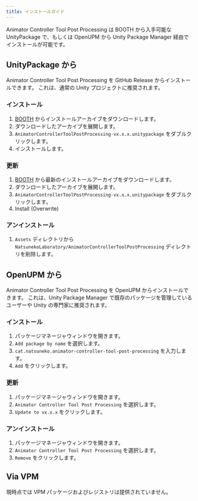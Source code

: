 ```yaml
---
title: インストールガイド
---
```


Animator Controller Tool Post Processing は BOOTH から入手可能な UnityPackage で、もしくは OpenUPM から Unity Package Manager 経由でインストールが可能です。

## UnityPackage から

Animator Controller Tool Post Processing を GitHub Release からインストールできます。
これは、通常の Unity プロジェクトに推奨されます。

### インストール

1. [BOOTH](https://natsuneko-vrc.booth.pm/items/3853091) からインストールアーカイブをダウンロードします。
2. ダウンロードしたアーカイブを展開します。
3. `AnimatorControllerToolPostProcessing-vx.x.x.unitypackage` をダブルクリックします。
4. インストールします。

### 更新

1. [BOOTH](https://natsuneko-vrc.booth.pm/items/3853091) から最新のインストールアーカイブをダウンロードします。
2. ダウンロードしたアーカイブを展開します。
3. `AnimatorControllerToolPostProcessing-vx.x.x.unitypackage` をダブルクリックします。
4. Install (Overwrite)

### アンインストール

1. `Assets` ディレクトリから `NatsunekoLaboratory/AnimatorControllerToolPostProcessing` ディレクトリを削除します。

## OpenUPM から

Animator Controller Tool Post Processing を OpenUPM からインストールできます。
これは、Unity Package Manager で既存のパッケージを管理しているユーザーや Unity の専門家に推奨されます。

### インストール

1. パッケージマネージャウィンドウを開きます。
2. `Add package by name` を選択します。
3. `cat.natsuneko.animator-controller-tool-post-processing` を入力します。
4. `Add` をクリックします。

### 更新

1. パッケージマネージャウィンドウを開きます。
2. `Animator Controller Tool Post Processing` を選択します。
3. `Update to vx.x.x` をクリックします。

### アンインストール

1. パッケージマネージャウィンドウを開きます。
2. `Animator Controller Tool Post Processing` を選択します。
3. `Remove` をクリックします。

## Via VPM

現時点では VPM パッケージおよびレジストリは提供されていません。
